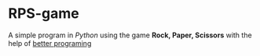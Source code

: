 # RPS-game
A simple program in *Python* using the game **Rock, Paper, Scissors** with the help of [better programing](https://betterprogramming.pub/3-fun-beginner-python-projects-with-random-numbers-df12c84a621)
